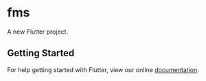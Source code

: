 # fms

A new Flutter project.

## Getting Started

For help getting started with Flutter, view our online
[documentation](https://flutter.io/).
